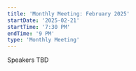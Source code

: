 ```yaml
---
title: 'Monthly Meeting: February 2025'
startDate: '2025-02-21'
startTime: '7:30 PM'
endTime: '9 PM'
type: 'Monthly Meeting'
---
```


Speakers TBD
